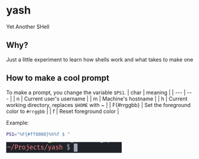# yash
Yet Another SHell

## Why?
Just a little experiment to learn how shells work and what takes to make one

## How to make a cool prompt
To make a prompt, you change the variable `$PS1`. 
| char | meaning |
| --- | --- |
| n | Current user's username | 
| m | Machine's hostname |
| h | Current working directory, replaces `$HOME` with ~ |
| F{#rrggbb} | Set the foreground color to `#rrggbb` |
| f | Reset foreground color  |

Example:
```bash
PS1="%F{#ff8080}%h%f $ "
```

![default_prompt](img/default_prompt.png)
